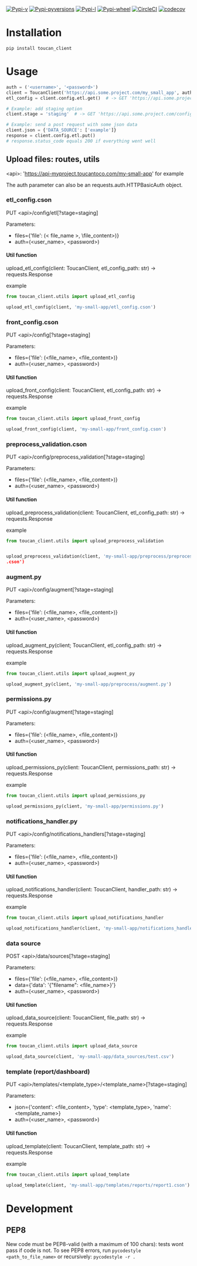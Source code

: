 [![Pypi-v](https://img.shields.io/pypi/v/toucan-client.svg)](https://pypi.python.org/pypi/toucan-client)
[![Pypi-pyversions](https://img.shields.io/pypi/pyversions/toucan-client.svg)](https://pypi.python.org/pypi/toucan-client)
[![Pypi-l](https://img.shields.io/pypi/l/toucan-client.svg)](https://pypi.python.org/pypi/toucan-client)
[![Pypi-wheel](https://img.shields.io/pypi/wheel/toucan-client.svg)](https://pypi.python.org/pypi/toucan-client)
[![CircleCI](https://img.shields.io/circleci/project/github/ToucanToco/toucan-client.svg)](https://circleci.com/gh/ToucanToco/toucan-client)
[![codecov](https://codecov.io/gh/ToucanToco/toucan-client/branch/master/graph/badge.svg)](https://codecov.io/gh/ToucanToco/toucan-client)

# Installation

`pip install toucan_client`

# Usage

```python
auth = ('<username>', '<password>')
client = ToucanClient('https://api.some.project.com/my_small_app', auth=auth)
etl_config = client.config.etl.get()  # -> GET 'https://api.some.project.com/config/etl'

# Example: add staging option
client.stage = 'staging'  # -> GET 'https://api.some.project.com/config/etl?stage=staging'

# Example: send a post request with some json data
client.json = {'DATA_SOURCE': ['example']}
response = client.config.etl.put()
# response.status_code equals 200 if everything went well
```

## Upload files: routes, utils

\<api>: 'https://api-myproject.toucantoco.com/my-small-app' for example

The auth parameter can also be an requests.auth.HTTPBasicAuth object.

### etl_config.cson
PUT \<api>/config/etl[?stage=staging]

Parameters:
* files={'file': (< file_name >, \file_content>)}
* auth=(<user_name>, \<password>)

#### Util function
upload_etl_config(client: ToucanClient, etl_config_path: str) -> requests.Response

example
```python
from toucan_client.utils import upload_etl_config

upload_etl_config(client, 'my-small-app/etl_config.cson')
```

### front_config.cson
PUT \<api>/config[?stage=staging]

Parameters:
* files={'file': (<file_name>, <file_content>)}
* auth=(<user_name>, \<password>)

#### Util function
upload_front_config(client: ToucanClient, etl_config_path: str) -> requests.Response

example
```python
from toucan_client.utils import upload_front_config

upload_front_config(client, 'my-small-app/front_config.cson')
```

### preprocess_validation.cson
PUT \<api>/config/preprocess_validation[?stage=staging]

Parameters:
* files={'file': (<file_name>, <file_content>)}
* auth=(<user_name>, \<password>)

#### Util function
upload_preprocess_validation(client: ToucanClient, etl_config_path: str) -> requests.Response

example
```python
from toucan_client.utils import upload_preprocess_validation


upload_preprocess_validation(client, 'my-small-app/preprocess/preprocess_validation
.cson')
```

### augment.py
PUT \<api>/config/augment[?stage=staging]

Parameters:
* files={'file': (<file_name>, <file_content>)}
* auth=(<user_name>, \<password>)

#### Util function
upload_augment_py(client; ToucanClient, etl_config_path: str) -> requests.Response

example
```python
from toucan_client.utils import upload_augment_py

upload_augment_py(client, 'my-small-app/preprocess/augment.py')
```

### permissions.py
PUT \<api>/config/augment[?stage=staging]

Parameters:
* files={'file': (<file_name>, <file_content>)}
* auth=(<user_name>, \<password>)

#### Util function
upload_permissions_py(client: ToucanClient, permissions_path: str) -> requests.Response

example
```python
from toucan_client.utils import upload_permissions_py

upload_permissions_py(client, 'my-small-app/permissions.py')
```

### notifications_handler.py
PUT \<api>/config/notifications_handlers[?stage=staging]

Parameters:
* files={'file': (<file_name>, <file_content>)}
* auth=(<user_name>, \<password>)

#### Util function
upload_notifications_handler(client: ToucanClient, handler_path: str) -> requests.Response

example
````python
from toucan_client.utils import upload_notifications_handler

upload_notifications_handler(client, 'my-small-app/notifications_handler.py')
````

### data source
POST \<api>/data/sources[?stage=staging]

Parameters:
* files={'file': (<file_name>, <file_content>)}
* data={'data': '{"filename": <file_name>}'}
* auth=(<user_name>, \<password>)

#### Util function
upload_data_source(client: ToucanClient, file_path: str) -> requests.Response

example
````python
from toucan_client.utils import upload_data_source

upload_data_source(client, 'my-small-app/data_sources/test.csv')
````

### template (report/dashboard)
PUT \<api>/templates/<template_type>/<template_name>[?stage=staging]

Parameters:
* json={'content': <file_content>, 'type': <template_type>, 'name': <template_name>}
* auth=(<user_name>, \<password>)

#### Util function
upload_template(client: ToucanClient, template_path: str) -> requests.Response

example
````python
from toucan_client.utils import upload_template

upload_template(client, 'my-small-app/templates/reports/report1.cson')
````


# Development

## PEP8

New code must be PEP8-valid (with a maximum of 100 chars): tests wont pass if code is not.
To see PEP8 errors, run `pycodestyle <path_to_file_name>` or recursively: `pycodestyle -r .`

